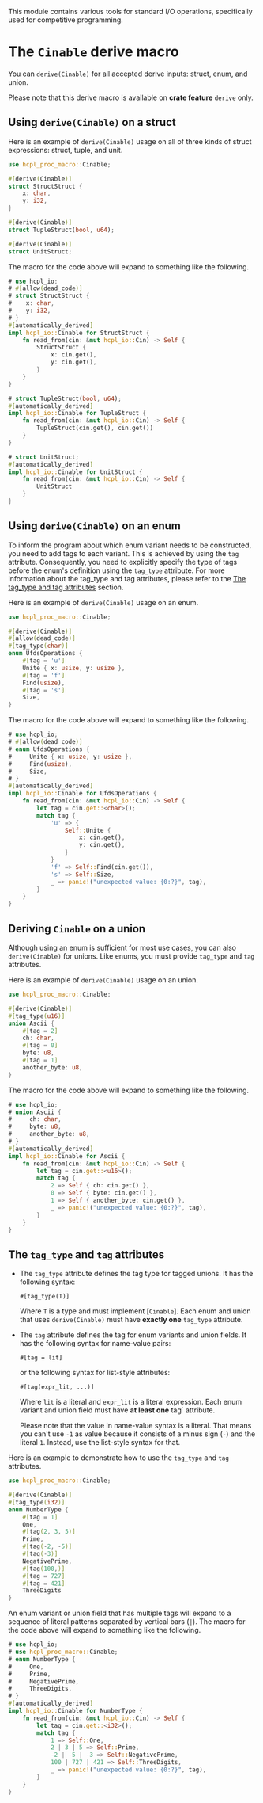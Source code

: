 This module contains various tools for standard I/O operations,
specifically used for competitive programming.

# The `Cinable` derive macro
You can `derive(Cinable)` for all accepted derive inputs:
struct, enum, and union.

Please note that this derive macro is available on **crate
feature** `derive` only.

## Using `derive(Cinable)` on a struct
Here is an example of `derive(Cinable)` usage on all of three kinds
of struct expressions: struct, tuple, and unit.

```rust
use hcpl_proc_macro::Cinable;

#[derive(Cinable)]
struct StructStruct {
    x: char,
    y: i32,
}

#[derive(Cinable)]
struct TupleStruct(bool, u64);

#[derive(Cinable)]
struct UnitStruct;
```

The macro for the code above will expand to something
like the following.
```rust
# use hcpl_io;
# #[allow(dead_code)]
# struct StructStruct {
#    x: char,
#    y: i32,
# }
#[automatically_derived]
impl hcpl_io::Cinable for StructStruct {
    fn read_from(cin: &mut hcpl_io::Cin) -> Self {
        StructStruct {
            x: cin.get(),
            y: cin.get(),
        }
    }
}

# struct TupleStruct(bool, u64);
#[automatically_derived]
impl hcpl_io::Cinable for TupleStruct {
    fn read_from(cin: &mut hcpl_io::Cin) -> Self {
        TupleStruct(cin.get(), cin.get())
    }
}

# struct UnitStruct;
#[automatically_derived]
impl hcpl_io::Cinable for UnitStruct {
    fn read_from(cin: &mut hcpl_io::Cin) -> Self {
        UnitStruct
    }
}
```

## Using `derive(Cinable)` on an enum
To inform the program about which enum variant needs to be
constructed, you need to add tags to each variant. This is
achieved by using the `tag` attribute. Consequently, you need
to explicitly specify the type of tags before the enum's
definition using the `tag_type` attribute. For more information
about the tag_type and tag attributes, please refer to the
[The tag_type and tag attributes](#the-tag_type-and-tag-attributes)
section.

Here is an example of `derive(Cinable)` usage on an enum.
```rust
use hcpl_proc_macro::Cinable;

#[derive(Cinable)]
#[allow(dead_code)]
#[tag_type(char)]
enum UfdsOperations {
    #[tag = 'u']
    Unite { x: usize, y: usize },
    #[tag = 'f']
    Find(usize),
    #[tag = 's']
    Size,
}
```

The macro for the code above will expand to something
like the following.
```rust
# use hcpl_io;
# #[allow(dead_code)]
# enum UfdsOperations {
#     Unite { x: usize, y: usize },
#     Find(usize),
#     Size,
# }
#[automatically_derived]
impl hcpl_io::Cinable for UfdsOperations {
    fn read_from(cin: &mut hcpl_io::Cin) -> Self {
        let tag = cin.get::<char>();
        match tag {
            'u' => {
                Self::Unite {
                    x: cin.get(),
                    y: cin.get(),
                }
            }
            'f' => Self::Find(cin.get()),
            's' => Self::Size,
            _ => panic!("unexpected value: {0:?}", tag),
        }
    }
}
```

## Deriving `Cinable` on a union
Although using an enum is sufficient for most use cases, you can
also `derive(Cinable)` for unions. Like enums, you must provide
`tag_type` and `tag` attributes.

Here is an example of `derive(Cinable)` usage on an union.
```rust
use hcpl_proc_macro::Cinable;

#[derive(Cinable)]
#[tag_type(u16)]
union Ascii {
    #[tag = 2]
    ch: char,
    #[tag = 0]
    byte: u8,
    #[tag = 1]
    another_byte: u8,
}
```

The macro for the code above will expand to something
like the following.
```rust
# use hcpl_io;
# union Ascii {
#     ch: char,
#     byte: u8,
#     another_byte: u8,
# }
#[automatically_derived]
impl hcpl_io::Cinable for Ascii {
    fn read_from(cin: &mut hcpl_io::Cin) -> Self {
        let tag = cin.get::<u16>();
        match tag {
            2 => Self { ch: cin.get() },
            0 => Self { byte: cin.get() },
            1 => Self { another_byte: cin.get() },
            _ => panic!("unexpected value: {0:?}", tag),
        }
    }
}
```

## The `tag_type` and `tag` attributes
- The `tag_type` attribute defines the tag type for tagged
unions. It has the following syntax:
  ```text
  #[tag_type(T)]
  ```
  Where `T` is a type and must implement [`Cinable`]. Each enum
  and union that uses `derive(Cinable)` must have **exactly one**
  `tag_type` attribute.

- The `tag` attribute defines the tag for enum variants and union
fields. It has the following syntax for name-value pairs:
  ```text
  #[tag = lit]
  ```
  or the following syntax for list-style attributes:
  ```text
  #[tag(expr_lit, ...)]
  ```
  Where `lit` is a literal and `expr_lit` is a literal expression.
Each enum variant and union field must have **at least one**
tag` attribute.

  Please note that the value in name-value syntax is a literal. That
means you can't use `-1` as value because it consists of a minus
sign (`-`) and the literal `1`. Instead, use the list-style syntax
for that.

Here is an example to demonstrate how to use the `tag_type` and
`tag` attributes.
```rust
use hcpl_proc_macro::Cinable;

#[derive(Cinable)]
#[tag_type(i32)]
enum NumberType {
    #[tag = 1]
    One,
    #[tag(2, 3, 5)]
    Prime,
    #[tag(-2, -5)]
    #[tag(-3)]
    NegativePrime,
    #[tag(100,)]
    #[tag = 727]
    #[tag = 421]
    ThreeDigits
}
```

An enum variant or union field that has multiple tags
will expand to a sequence of literal patterns separated
by vertical bars (`|`). The macro for the code above
will expand to something like the following. 
```rust
# use hcpl_io;
# use hcpl_proc_macro::Cinable;
# enum NumberType {
#     One,
#     Prime,
#     NegativePrime,
#     ThreeDigits,
# }
#[automatically_derived]
impl hcpl_io::Cinable for NumberType {
    fn read_from(cin: &mut hcpl_io::Cin) -> Self {
        let tag = cin.get::<i32>();
        match tag {
            1 => Self::One,
            2 | 3 | 5 => Self::Prime,
            -2 | -5 | -3 => Self::NegativePrime,
            100 | 727 | 421 => Self::ThreeDigits,
            _ => panic!("unexpected value: {0:?}", tag),
        }
    }
}
```